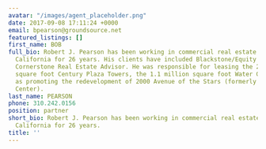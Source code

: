 ```yaml
---
avatar: "/images/agent_placeholder.png"
date: 2017-09-08 17:11:24 +0000
email: bpearson@groundsource.net
featured_listings: []
first_name: BOB
full_bio: Robert J. Pearson has been working in commercial real estate in Southern
  California for 26 years. His clients have included Blackstone/Equity Office and
  Cornerstone Real Estate Advisor. He was responsible for leasing the 2.2 million
  square foot Century Plaza Towers, the 1.1 million square foot Water Garden, as well
  as promoting the redevelopment of 2000 Avenue of the Stars (formerly the ABC Entertainment
  Center).
last_name: PEARSON
phone: 310.242.0156
position: partner
short_bio: Robert J. Pearson has been working in commercial real estate in Southern
  California for 26 years.
title: ''
---
```

